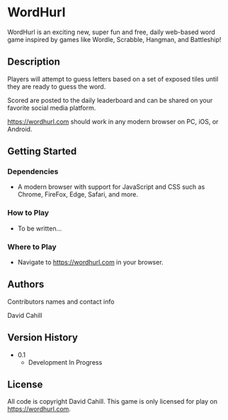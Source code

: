 # WordHurl

WordHurl is an exciting new, super fun and free, daily web-based word game inspired by games like Wordle, Scrabble, Hangman, and Battleship!

## Description

Players will attempt to guess letters based on a set of exposed tiles until they are ready to guess the word.

Scored are posted to the daily leaderboard and can be shared on your favorite social media platform.

https://wordhurl.com should work in any modern browser on PC, iOS, or Android.

## Getting Started

### Dependencies

* A modern browser with support for JavaScript and CSS such as Chrome, FireFox, Edge, Safari, and more.

### How to Play

* To be written...

### Where to Play

* Navigate to https://wordhurl.com in your browser.

## Authors

Contributors names and contact info

David Cahill

## Version History

* 0.1
    * Development In Progress

## License

All code is copyright David Cahill.
This game is only licensed for play on https://wordhurl.com.